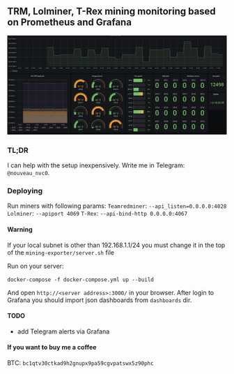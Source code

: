 ## TRM, Lolminer, T-Rex mining monitoring based on Prometheus and Grafana
![](screenshot.png)
### TL;DR
I can help with the setup inexpensively. Write me in Telegram: `@nouveau_nvc0`.
### Deploying
Run miners with following params:
`Teamredminer`: `--api_listen=0.0.0.0:4028`
`Lolminer`: `--apiport 4069`
`T-Rex`: `--api-bind-http 0.0.0.0:4067`

#### Warning
If your local subnet is other than 192.168.1.1/24 you must change it in the top of the `mining-exporter/server.sh` file 

Run on your server:
```
docker-compose -f docker-compose.yml up --build
```
And open `http://<server address>:3000/` in your browser.
After login to Grafana you should import json dashboards from `dashboards` dir.

#### TODO
- add Telegram alerts via Grafana

#### If you want to buy me a coffee
BTC: `bc1qtv30ctkad9h2gnupx9pa59cgvpatswx5z90phc`
